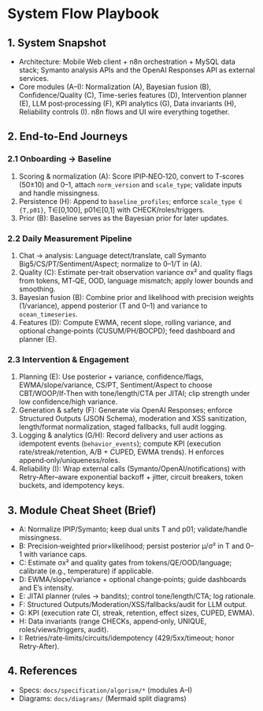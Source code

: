 # System Flow Playbook

## 1. System Snapshot
- Architecture: Mobile Web client + n8n orchestration + MySQL data stack; Symanto analysis APIs and the OpenAI Responses API as external services.
- Core modules (A–I): Normalization (A), Bayesian fusion (B), Confidence/Quality (C), Time-series features (D), Intervention planner (E), LLM post‑processing (F), KPI analytics (G), Data invariants (H), Reliability controls (I). n8n flows and UI wire everything together.

## 2. End-to-End Journeys
### 2.1 Onboarding → Baseline
1. Scoring & normalization (A): Score IPIP‑NEO‑120, convert to T‑scores (50±10) and 0–1, attach `norm_version` and `scale_type`; validate inputs and handle missingness.
2. Persistence (H): Append to `baseline_profiles`; enforce `scale_type ∈ {T,p01}`, T∈[0,100], p01∈[0,1] with CHECK/roles/triggers.
3. Prior (B): Baseline serves as the Bayesian prior for later updates.

### 2.2 Daily Measurement Pipeline
1. Chat → analysis: Language detect/translate, call Symanto Big5/CS/PT/Sentiment/Aspect; normalize to 0–1/T in (A).
2. Quality (C): Estimate per‑trait observation variance σx² and quality flags from tokens, MT‑QE, OOD, language mismatch; apply lower bounds and smoothing.
3. Bayesian fusion (B): Combine prior and likelihood with precision weights (1/variance), append posterior (T and 0–1) and variance to `ocean_timeseries`.
4. Features (D): Compute EWMA, recent slope, rolling variance, and optional change‑points (CUSUM/PH/BOCPD); feed dashboard and planner (E).

### 2.3 Intervention & Engagement
1. Planning (E): Use posterior + variance, confidence/flags, EWMA/slope/variance, CS/PT, Sentiment/Aspect to choose CBT/WOOP/If‑Then with tone/length/CTA per JITAI; clip strength under low confidence/high variance.
2. Generation & safety (F): Generate via OpenAI Responses; enforce Structured Outputs (JSON Schema), moderation and XSS sanitization, length/format normalization, staged fallbacks, full audit logging.
3. Logging & analytics (G/H): Record delivery and user actions as idempotent events (`behavior_events`); compute KPI (execution rate/streak/retention, A/B + CUPED, EWMA trends). H enforces append‑only/uniqueness/roles.
4. Reliability (I): Wrap external calls (Symanto/OpenAI/notifications) with Retry‑After–aware exponential backoff + jitter, circuit breakers, token buckets, and idempotency keys.

## 3. Module Cheat Sheet (Brief)
- A: Normalize IPIP/Symanto; keep dual units T and p01; validate/handle missingness.
- B: Precision‑weighted prior×likelihood; persist posterior μ/σ² in T and 0–1 with variance caps.
- C: Estimate σx² and quality gates from tokens/QE/OOD/language; calibrate (e.g., temperature) if applicable.
- D: EWMA/slope/variance + optional change‑points; guide dashboards and E’s intensity.
- E: JITAI planner (rules → bandits); control tone/length/CTA; log rationale.
- F: Structured Outputs/Moderation/XSS/fallbacks/audit for LLM output.
- G: KPI (execution rate CI, streak, retention, effect sizes, CUPED, EWMA).
- H: Data invariants (range CHECKs, append‑only, UNIQUE, roles/views/triggers, audit).
- I: Retries/rate‑limits/circuits/idempotency (429/5xx/timeout; honor Retry‑After).

## 4. References
- Specs: `docs/specification/algorism/*` (modules A–I)
- Diagrams: `docs/diagrams/` (Mermaid split diagrams)

